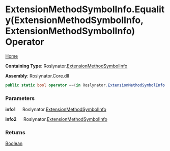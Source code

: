 # ExtensionMethodSymbolInfo\.Equality\(ExtensionMethodSymbolInfo, ExtensionMethodSymbolInfo\) Operator

[Home](../../../README.md)

**Containing Type**: Roslynator\.[ExtensionMethodSymbolInfo](../README.md)

**Assembly**: Roslynator\.Core\.dll

```csharp
public static bool operator ==(in Roslynator.ExtensionMethodSymbolInfo info1, in Roslynator.ExtensionMethodSymbolInfo info2)
```

### Parameters

**info1** &emsp; Roslynator\.[ExtensionMethodSymbolInfo](../README.md)

**info2** &emsp; Roslynator\.[ExtensionMethodSymbolInfo](../README.md)

### Returns

[Boolean](https://docs.microsoft.com/en-us/dotnet/api/system.boolean)

